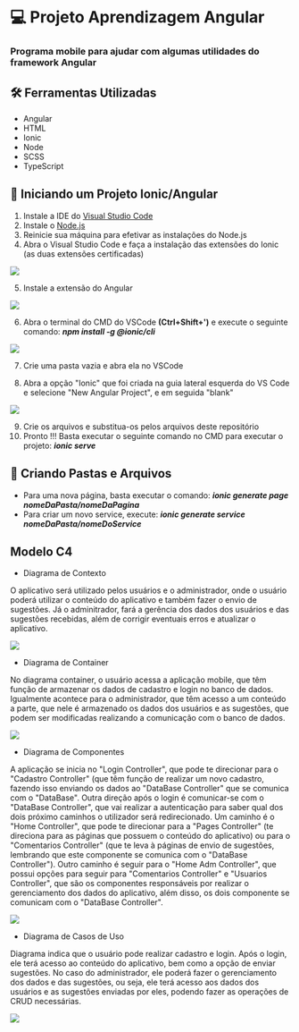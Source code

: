 # :computer: Projeto Aprendizagem Angular
### Programa mobile para ajudar com algumas utilidades do framework Angular

## 🛠️ Ferramentas Utilizadas

* Angular
* HTML
* Ionic
* Node
* SCSS
* TypeScript

## 🚀 Iniciando um Projeto Ionic/Angular

1. Instale a IDE do [Visual Studio Code](https://code.visualstudio.com/)
2. Instale o [Node.js](https://nodejs.org/)
3. Reinicie sua máquina para efetivar as instalações do Node.js
4. Abra o Visual Studio Code e faça a instalação das extensões do Ionic (as duas extensões certificadas)

<img src="https://github.com/JoaoPSGS/projeto-angular/blob/main/assets/prints/4ionic.png"> 

5. Instale a extensão do Angular

<img src="https://github.com/JoaoPSGS/projeto-angular/blob/main/assets/prints/4angular.png">

6. Abra o terminal do CMD do VSCode **(Ctrl+Shift+')** e execute o seguinte comando:  **_npm install -g @ionic/cli_**

<img src="https://github.com/JoaoPSGS/projeto-angular/blob/main/assets/prints/6.png">

7. Crie uma pasta vazia e abra ela no VSCode

8. Abra a opção "Ionic" que foi criada na guia lateral esquerda do VS Code e selecione "New Angular Project", e em seguida "blank"

<img src="https://github.com/JoaoPSGS/projeto-angular/blob/main/assets/prints/7.png">

9. Crie os arquivos e substitua-os pelos arquivos deste repositório
10. Pronto !!! Basta executar o seguinte comando no CMD para executar o projeto: **_ionic serve_**

## 📁 Criando Pastas e Arquivos

* Para uma nova página, basta executar o comando: **_ionic generate page nomeDaPasta/nomeDaPagina_**
* Para criar um novo service, execute: **_ionic generate service nomeDaPasta/nomeDoService_**

## Modelo C4

* Diagrama de Contexto

O aplicativo será utilizado pelos usuários e o administrador, onde o usuário poderá utilizar o conteúdo do aplicativo e também fazer o envio de sugestões. Já o adminitrador, fará a gerência dos dados dos usuários e das sugestões recebidas, além de corrigir eventuais erros e atualizar o aplicativo.

<img src="https://github.com/JoaoPSGS/projeto-angular/blob/main/assets/c4/C4%20Contexto.png">

* Diagrama de Container

No diagrama container, o usuário acessa a aplicação mobile, que têm função de armazenar os dados de cadastro e login no banco de dados. Igualmente acontece para o administrador, que têm acesso a um conteúdo a parte, que nele é armazenado os dados dos usuários e as sugestões, que podem ser modificadas realizando a comunicação com o banco de dados.

<img src="https://github.com/JoaoPSGS/projeto-angular/blob/main/assets/c4/C4%20Container.png">

* Diagrama de Componentes

A aplicação se inicia no "Login Controller", que pode te direcionar para o "Cadastro Controller" (que têm função de realizar um novo cadastro, fazendo isso enviando os dados ao "DataBase Controller" que se comunica com o "DataBase". Outra direção após o login é comunicar-se com o "DataBase Controller", que vai realizar a autenticação para saber qual dos dois próximo caminhos o utilizador será redirecionado. Um caminho é o "Home Controller", que pode te direcionar para a "Pages Controller" (te direciona para as páginas que possuem o conteúdo do aplicativo) ou para o "Comentarios Controller" (que te leva à páginas de envio de sugestões, lembrando que este componente se comunica com o "DataBase Controller"). Outro caminho é seguir para o "Home Adm Controller", que possui opções para seguir para "Comentarios Controller" e "Usuarios Controller", que são os componentes responsáveis por realizar o gerenciamento dos dados do aplicativo, além disso, os dois componente se comunicam com o "DataBase Controller".

<img src="https://github.com/JoaoPSGS/projeto-angular/blob/main/assets/c4/C4%20Componentes.png">

* Diagrama de Casos de Uso

Diagrama indica que o usuário pode realizar cadastro e login. Após o login, ele terá acesso ao conteúdo do aplicativo, bem como a opção de enviar sugestões. No caso do administrador, ele poderá fazer o gerenciamento dos dados e das sugestões, ou seja, ele terá acesso aos dados dos usuários e as sugestões enviadas por eles, podendo fazer as operações de CRUD necessárias.

<img src="https://github.com/JoaoPSGS/projeto-angular/blob/main/assets/c4/Caso%20de%20Uso.png">
